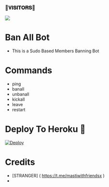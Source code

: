 ### 🌷𝐕𝐈𝐒𝐈𝐓𝐎𝐑𝐒🌷

<!--
**http_shivaaa/http_shivaaa** is a ✨ _special_ ✨ repository because its `README.md` (this file) appears on your GitHub profile.


<p align="center">
    <b>ᴠɪsɪᴛᴏʀs</b><br>
 -->    <img align="middle" src="https://profile-counter.glitch.me/itszshivam/count.svg" />
</p>

# Ban All Bot

- This is a Sudo Based Members Banning Bot 
 
# Commands
- ping
- banall
- unbanall
- kickall
- leave 
- restart

# Deploy To Heroku 🚀
[![Deploy](https://www.herokucdn.com/deploy/button.svg)](https://dashboard.heroku.com/new?template=https://github.com/itszshivam/BanallBot)

# Credits
* [STRANGER] ( https://t.me/mastiwithfriendsx )
*  
